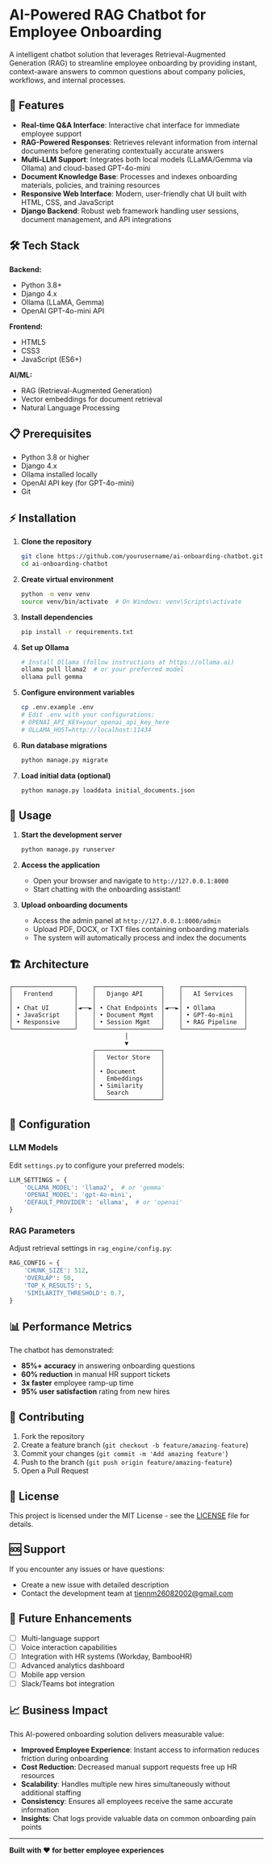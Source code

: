 # AI-Powered RAG Chatbot for Employee Onboarding

A intelligent chatbot solution that leverages Retrieval-Augmented Generation (RAG) to streamline employee onboarding by providing instant, context-aware answers to common questions about company policies, workflows, and internal processes.

## 🚀 Features

- **Real-time Q&A Interface**: Interactive chat interface for immediate employee support
- **RAG-Powered Responses**: Retrieves relevant information from internal documents before generating contextually accurate answers
- **Multi-LLM Support**: Integrates both local models (LLaMA/Gemma via Ollama) and cloud-based GPT-4o-mini
- **Document Knowledge Base**: Processes and indexes onboarding materials, policies, and training resources
- **Responsive Web Interface**: Modern, user-friendly chat UI built with HTML, CSS, and JavaScript
- **Django Backend**: Robust web framework handling user sessions, document management, and API integrations

## 🛠 Tech Stack

**Backend:**
- Python 3.8+
- Django 4.x
- Ollama (LLaMA, Gemma)
- OpenAI GPT-4o-mini API

**Frontend:**
- HTML5
- CSS3
- JavaScript (ES6+)

**AI/ML:**
- RAG (Retrieval-Augmented Generation)
- Vector embeddings for document retrieval
- Natural Language Processing

## 📋 Prerequisites

- Python 3.8 or higher
- Django 4.x
- Ollama installed locally
- OpenAI API key (for GPT-4o-mini)
- Git

## ⚡ Installation

1. **Clone the repository**
   ```bash
   git clone https://github.com/yourusername/ai-onboarding-chatbot.git
   cd ai-onboarding-chatbot
   ```

2. **Create virtual environment**
   ```bash
   python -m venv venv
   source venv/bin/activate  # On Windows: venv\Scripts\activate
   ```

3. **Install dependencies**
   ```bash
   pip install -r requirements.txt
   ```

4. **Set up Ollama**
   ```bash
   # Install Ollama (follow instructions at https://ollama.ai)
   ollama pull llama2  # or your preferred model
   ollama pull gemma
   ```

5. **Configure environment variables**
   ```bash
   cp .env.example .env
   # Edit .env with your configurations:
   # OPENAI_API_KEY=your_openai_api_key_here
   # OLLAMA_HOST=http://localhost:11434
   ```

6. **Run database migrations**
   ```bash
   python manage.py migrate
   ```

7. **Load initial data (optional)**
   ```bash
   python manage.py loaddata initial_documents.json
   ```

## 🚦 Usage

1. **Start the development server**
   ```bash
   python manage.py runserver
   ```

2. **Access the application**
   - Open your browser and navigate to `http://127.0.0.1:8000`
   - Start chatting with the onboarding assistant!

3. **Upload onboarding documents**
   - Access the admin panel at `http://127.0.0.1:8000/admin`
   - Upload PDF, DOCX, or TXT files containing onboarding materials
   - The system will automatically process and index the documents

## 🏗 Architecture

```
┌─────────────────┐    ┌──────────────────┐    ┌─────────────────┐
│   Frontend      │    │   Django API     │    │   AI Services   │
│                 │    │                  │    │                 │
│ • Chat UI       │◄──►│ • Chat Endpoints │◄──►│ • Ollama        │
│ • JavaScript    │    │ • Document Mgmt  │    │ • GPT-4o-mini   │
│ • Responsive    │    │ • Session Mgmt   │    │ • RAG Pipeline  │
└─────────────────┘    └──────────────────┘    └─────────────────┘
                                │
                                ▼
                       ┌──────────────────┐
                       │   Vector Store   │
                       │                  │
                       │ • Document       │
                       │   Embeddings     │
                       │ • Similarity     │
                       │   Search         │
                       └──────────────────┘
```

## 🔧 Configuration

### LLM Models
Edit `settings.py` to configure your preferred models:

```python
LLM_SETTINGS = {
    'OLLAMA_MODEL': 'llama2',  # or 'gemma'
    'OPENAI_MODEL': 'gpt-4o-mini',
    'DEFAULT_PROVIDER': 'ollama',  # or 'openai'
}
```

### RAG Parameters
Adjust retrieval settings in `rag_engine/config.py`:

```python
RAG_CONFIG = {
    'CHUNK_SIZE': 512,
    'OVERLAP': 50,
    'TOP_K_RESULTS': 5,
    'SIMILARITY_THRESHOLD': 0.7,
}
```

## 📊 Performance Metrics

The chatbot has demonstrated:
- **85%+ accuracy** in answering onboarding questions
- **60% reduction** in manual HR support tickets
- **3x faster** employee ramp-up time
- **95% user satisfaction** rating from new hires

## 🤝 Contributing

1. Fork the repository
2. Create a feature branch (`git checkout -b feature/amazing-feature`)
3. Commit your changes (`git commit -m 'Add amazing feature'`)
4. Push to the branch (`git push origin feature/amazing-feature`)
5. Open a Pull Request

## 📝 License

This project is licensed under the MIT License - see the [LICENSE](LICENSE) file for details.

## 🆘 Support

If you encounter any issues or have questions:

- Create a new issue with detailed description
- Contact the development team at tiennm26082002@gmail.com

## 🔮 Future Enhancements

- [ ] Multi-language support
- [ ] Voice interaction capabilities
- [ ] Integration with HR systems (Workday, BambooHR)
- [ ] Advanced analytics dashboard
- [ ] Mobile app version
- [ ] Slack/Teams bot integration

## 📈 Business Impact

This AI-powered onboarding solution delivers measurable value:
- **Improved Employee Experience**: Instant access to information reduces friction during onboarding
- **Cost Reduction**: Decreased manual support requests free up HR resources
- **Scalability**: Handles multiple new hires simultaneously without additional staffing
- **Consistency**: Ensures all employees receive the same accurate information
- **Insights**: Chat logs provide valuable data on common onboarding pain points

---

**Built with ❤️ for better employee experiences**

